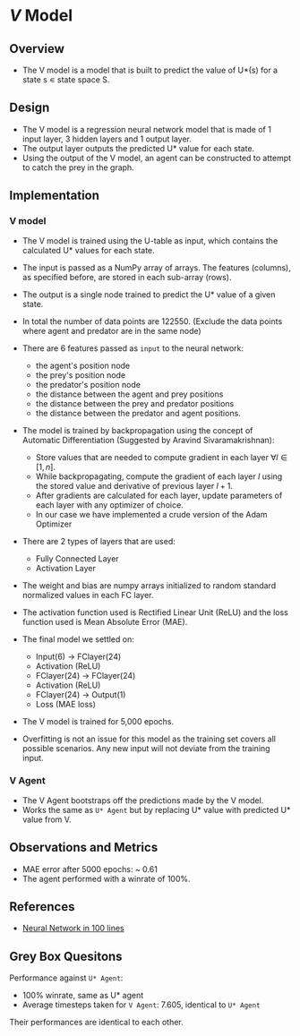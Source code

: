 # $V$ Model

## Overview

- The V model is a model that is built to predict the value of U*(s) for a state s ∊ state space S.

## Design

- The V model is a regression neural network model that is made of 1 input layer, 3 hidden layers and 1 output layer.
- The output layer outputs the predicted U* value for each state.
- Using the output of the V model, an agent can be constructed to attempt to catch the prey in the graph.

## Implementation

### V model

- The V model is trained using the U-table as input, which contains the calculated U* values for each state.
- The input is passed as a NumPy array of arrays. The features (columns), as specified before, are stored in each sub-array (rows).
- The output is a single node trained to predict the U* value of a given state.
- In total the number of data points are 122550. (Exclude the data points where agent and predator are in the same node)
- There are 6 features passed as `input` to the neural network: 
  - the agent's position node
  - the prey's position node
  - the predator's position node
  - the distance between the agent and prey positions
  - the distance between the prey and predator positions
  - the distance between the predator and agent positions.
- The model is trained by backpropagation using the concept of Automatic Differentiation (Suggested by Aravind Sivaramakrishnan):
  - Store values that are needed to compute gradient in each layer $\forall l ∈ [1,n]$.
  -  While backpropagating, compute the gradient of each layer $l$ using the stored value and derivative of previous layer $l+1$.
  - After gradients are calculated for each layer, update parameters of each layer with any optimizer of choice. 
  - In our case we have implemented a crude version of the Adam Optimizer
- There are 2 types of layers that are used:
    - Fully Connected Layer
    - Activation Layer
- The weight and bias are numpy arrays initialized to random standard normalized values in each FC layer.
- The activation function used is Rectified Linear Unit (ReLU) and the loss function used is Mean Absolute Error (MAE).
- The final model we settled on: 
  - Input(6) -> FClayer(24) 
  - Activation (ReLU) 
  - FClayer(24) -> FClayer(24) 
  - Activation  (ReLU)
  - FClayer(24) -> Output(1)
  - Loss (MAE loss) 

- The V model is trained for 5,000 epochs.
- Overfitting is not an issue for this model as the training set covers all possible scenarios. Any new input will not deviate from the training input.

### V Agent

- The V Agent bootstraps off the predictions made by the V model.
- Works the same as `U* Agent` but by replacing U* value with predicted U* value from V.

## Observations and Metrics

- MAE error after 5000 epochs: ~ 0.61
- The agent performed with a winrate of 100%.

## References

- [Neural Network in 100 lines](https://eisenjulian.github.io/deep-learning-in-100-lines/index.html)

## Grey Box Quesitons

Performance against `U* Agent`:
- 100% winrate, same as U* agent
- Average timesteps taken for `V Agent`: 7.605, identical to `U* Agent`

Their performances are identical to each other.